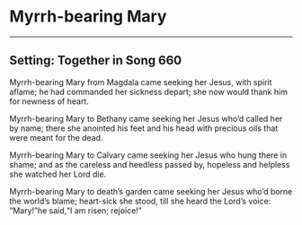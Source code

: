 # Myrrh-bearing Mary

***

## Setting: Together in Song 660

Myrrh-bearing Mary from Magdala came 
seeking her Jesus, with spirit aflame;
he had commanded her sickness depart;
she now would thank him for newness of heart.

Myrrh-bearing Mary to Bethany came
seeking her Jesus who’d called her by name; 
there she anointed his feet and his head
with precious oils that were meant for the dead.

Myrrh-bearing Mary to Calvary came
seeking her Jesus who hung there in shame; 
and as the careless and heedless passed by, 
hopeless and helpless she watched her Lord die.

Myrrh-bearing Mary to death’s garden came
seeking her Jesus who’d borne the world’s blame; 
heart-sick she stood, till she heard the Lord’s voice: 
“Mary!”he said,“I am risen; rejoice!”